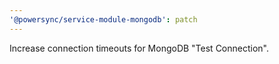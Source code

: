 ```yaml
---
'@powersync/service-module-mongodb': patch
---
```


Increase connection timeouts for MongoDB "Test Connection".
